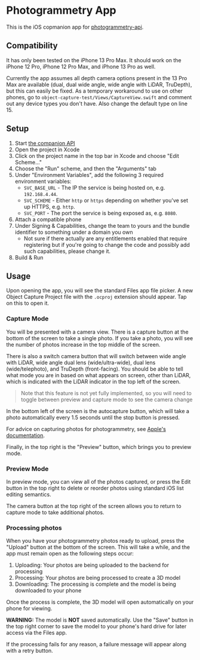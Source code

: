 # Photogrammetry App
This is the iOS copmanion app for [photogrammetry-api](https://github.com/AustinBrrtt/photogrammetry-api).

## Compatibility
It has only been tested on the iPhone 13 Pro Max. It should work on the iPhone 12 Pro, iPhone 12 Pro Max, and iPhone 13 Pro as well.

Currently the app assumes all depth camera options present in the 13 Pro Max are available (dual, dual wide angle, wide angle with LiDAR, TruDepth), but this can easily be fixed.
As a temporary workaround to use on other phones, go to `object-capture-test/Views/CaptureView.swift` and comment out any device types you don't have. Also change the default type on line 15.

## Setup
1. Start [the companion API](https://github.com/AustinBrrtt/photogrammetry-api)
1. Open the project in Xcode
1. Click on the project name in the top bar in Xcode and choose "Edit Scheme..."
1. Choose the "Run" scheme, and then the "Arguments" tab
1. Under "Environment Variables", add the following 3 required environment variables:
    - `SVC_BASE_URL` - The IP the service is being hosted on, e.g. `192.168.4.44`.
    - `SVC_SCHEME` - Either `http` or `https` depending on whether you've set up HTTPS, e.g. `http`.
    - `SVC_PORT` - The port the service is being exposed as, e.g. `8080`.
1. Attach a compatible phone
1. Under Signing & Capabilities, change the team to yours and the bundle identifier to something under a domain you own
    - Not sure if there actually are any entitlements enabled that require registering but if you're going to change the code and possibly add such capabilities, please change it.
1. Build & Run

## Usage
Upon opening the app, you will see the standard Files app file picker. A new Object Capture Project file with the `.ocproj` extension should appear. Tap on this to open it.

### Capture Mode
You will be presented with a camera view. There is a capture button at the bottom of the screen to take a single photo. If you take a photo, you will see the number of photos increase in the top middle of the screen.

There is also a switch camera button that will switch between wide angle with LiDAR, wide angle dual lens (wide/ultra-wide), dual lens (wide/telephoto), and TruDepth (front-facing). You should be able to tell what mode you are in based on what appears on screen, other than LiDAR, which is indicated with the LiDAR indicator in the top left of the screen.
> Note that this feature is not yet fully implemented, so you will need to toggle between preview and capture mode to see the camera change

In the bottom left of the screen is the autocapture button, which will take a photo automatically every 1.5 seconds until the stop button is pressed.

For advice on capturing photos for photogrammetry, see [Apple's documentation](https://developer.apple.com/documentation/realitykit/capturing_photographs_for_realitykit_object_capture).

Finally, in the top right is the "Preview" button, which brings you to preview mode.

### Preview Mode
In preview mode, you can view all of the photos captured, or press the Edit button in the top right to delete or reorder photos using standard iOS list editing semantics.

The camera button at the top right of the screen allows you to return to capture mode to take additional photos.

### Processing photos
When you have your photogrammetry photos ready to upload, press the "Upload" button at the bottom of the screen. This will take a while, and the app must remain open <!-- TODO: allow backgrounding during processing and possibly upload --> as the following steps occur:

1. Uploading: Your photos are being uploaded to the backend for processing
2. Processing: Your photos are being processed to create a 3D model
3. Downloading: The processing is complete and the model is being downloaded to your phone
  
Once the process is complete, the 3D model will open automatically on your phone for viewing.

**WARNING:** The model is **NOT** saved automatically. Use the "Save" button in the top right corner to save the model to your phone's hard drive for later access via the Files app.

If the processing fails for any reason, a failure message will appear along with a retry button.
